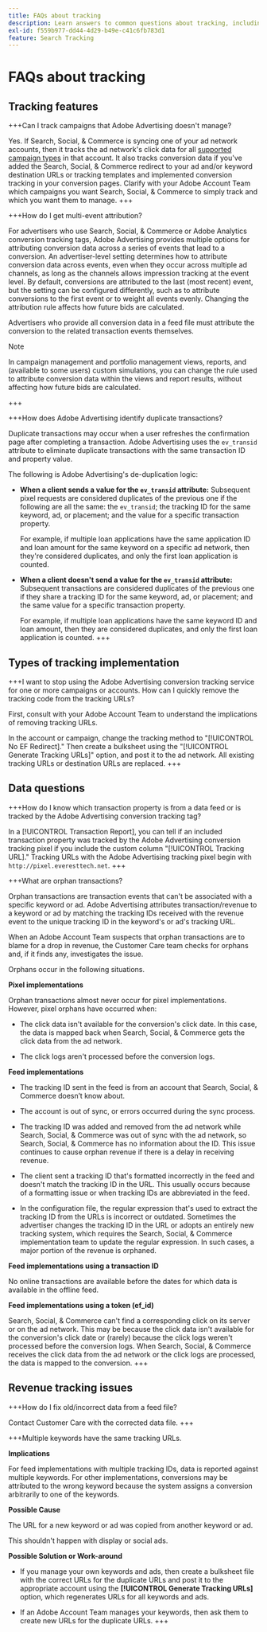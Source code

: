 ```yaml
---
title: FAQs about tracking
description: Learn answers to common questions about tracking, including troubleshooting issues.
exl-id: f559b977-dd44-4d29-b49e-c41c6fb783d1
feature: Search Tracking
---
```

# FAQs about tracking

## Tracking features

+++Can I track campaigns that Adobe Advertising doesn't manage?

Yes. If Search, Social, & Commerce is syncing one of your ad network accounts, then it tracks the ad network's click data for all [supported campaign types](/help/search-social-commerce/introduction/supported-inventory.md) in that account. It also tracks conversion data if you've added the Search, Social, & Commerce redirect to your ad and/or keyword destination URLs or tracking templates and implemented conversion tracking in your conversion pages. Clarify with your Adobe Account Team which campaigns you want Search, Social, & Commerce to simply track and which you want them to manage.
+++

+++How do I get multi-event attribution?

For advertisers who use Search, Social, & Commerce or Adobe Analytics conversion tracking tags, Adobe Advertising provides multiple options for attributing conversion data across a series of events that lead to a conversion. An advertiser-level setting determines how to attribute conversion data across events, even when they occur across multiple ad channels, as long as the channels allows impression tracking at the event level. By default, conversions are attributed to the last (most recent) event, but the setting can be configured differently, such as to attribute conversions to the first event or to weight all events evenly. Changing the attribution rule affects how future bids are calculated.

Advertisers who provide all conversion data in a feed file must attribute the conversion to the related transaction events themselves.

>[!NOTE]
>
>In campaign management and portfolio management views, reports, and (available to some users) custom simulations, you can change the rule used to attribute conversion data within the views and report results, without affecting how future bids are calculated.

+++

+++How does Adobe Advertising identify duplicate transactions?

Duplicate transactions may occur when a user refreshes the confirmation page after completing a transaction. Adobe Advertising uses the `ev_transid` attribute to eliminate duplicate transactions with the same transaction ID and property value.

The following is Adobe Advertising's de-duplication logic:

* **When a client sends a value for the `ev_transid` attribute:** Subsequent pixel requests are considered duplicates of the previous one if the following are all the same: the `ev_transid`; the tracking ID for the same keyword, ad, or placement; and the value for a specific transaction property.

  For example, if multiple loan applications have the same application ID and loan amount for the same keyword on a specific ad network, then they're considered duplicates, and only the first loan application is counted.

* **When a client doesn't send a value for the `ev_transid` attribute:** Subsequent transactions are considered duplicates of the previous one if they share a tracking ID for the same keyword, ad, or placement; and the same value for a specific transaction property.

  For example, if multiple loan applications have the same keyword ID and loan amount, then they are considered duplicates, and only the first loan application is counted.
+++

## Types of tracking implementation

+++I want to stop using the Adobe Advertising conversion tracking service for one or more campaigns or accounts. How can I quickly remove the tracking code from the tracking URLs?

First, consult with your Adobe Account Team to understand the implications of removing tracking URLs.

In the account or campaign, change the tracking method to "[!UICONTROL No EF Redirect]." Then create a bulksheet using the "[!UICONTROL Generate Tracking URLs]" option, and post it to the ad network. All existing tracking URLs or destination URLs are replaced.
+++

## Data questions

+++How do I know which transaction property is from a data feed or is tracked by the Adobe Advertising conversion tracking tag?

In a [!UICONTROL Transaction Report], you can tell if an included transaction property was tracked by the Adobe Advertising conversion tracking pixel if you include the custom column "[!UICONTROL Tracking URL]." Tracking URLs with the Adobe Advertising tracking pixel begin with `http://pixel.everesttech.net`.
+++

+++What are orphan transactions?

Orphan transactions are transaction events that can't be associated with a specific keyword or ad. Adobe Advertising attributes transaction/revenue to a keyword or ad by matching the tracking IDs received with the revenue event to the unique tracking ID in the keyword's or ad's tracking URL.

When an Adobe Account Team suspects that orphan transactions are to blame for a drop in revenue, the Customer Care team checks for orphans and, if it finds any, investigates the issue.

Orphans occur in the following situations.

**Pixel implementations**

Orphan transactions almost never occur for pixel implementations. However, pixel orphans have occurred when:

* The click data isn't available for the conversion's click date. In this case, the data is mapped back when Search, Social, & Commerce gets the click data from the ad network.

* The click logs aren't processed before the conversion logs.

**Feed implementations**

* The tracking ID sent in the feed is from an account that Search, Social, & Commerce doesn’t know about.

* The account is out of sync, or errors occurred during the sync process.

* The tracking ID was added and removed from the ad network while Search, Social, & Commerce was out of sync with the ad network, so Search, Social, & Commerce has no information about the ID. This issue continues to cause orphan revenue if there is a delay in receiving revenue.

* The client sent a tracking ID that's formatted incorrectly in the feed and doesn't match the tracking ID in the URL. This usually occurs because of a formatting issue or when tracking IDs are abbreviated in the feed.

* In the configuration file, the regular expression that's used to extract the tracking ID from the URLs is incorrect or outdated. Sometimes the advertiser changes the tracking ID in the URL or adopts an entirely new tracking system, which requires the Search, Social, & Commerce implementation team to update the regular expression. In such cases, a major portion of the revenue is orphaned.

**Feed implementations using a transaction ID**

No online transactions are available before the dates for which data is available in the offline feed.

**Feed implementations using a token (ef_id)**

Search, Social, & Commerce can't find a corresponding click on its server or on the ad network. This may be because the click data isn't available for the conversion's click date or (rarely) because the click logs weren't processed before the conversion logs. When Search, Social, & Commerce receives the click data from the ad network or the click logs are processed, the data is mapped to the conversion.
+++

## Revenue tracking issues

+++How do I fix old/incorrect data from a feed file?

Contact Customer Care with the corrected data file.
+++

+++Multiple keywords have the same tracking URLs.

**Implications**

For feed implementations with multiple tracking IDs, data is reported against multiple keywords. For other implementations, conversions may be attributed to the wrong keyword because the system assigns a conversion arbitrarily to one of the keywords.

**Possible Cause**

The URL for a new keyword or ad was copied from another keyword or ad.

This shouldn't happen with display or social ads.

**Possible Solution or Work-around**

* If you manage your own keywords and ads, then create a bulksheet file with the correct URLs for the duplicate URLs and post it to the appropriate account using the **[!UICONTROL Generate Tracking URLs]** option, which regenerates URLs for all keywords and ads.

* If an Adobe Account Team manages your keywords, then ask them to create new URLs for the duplicate URLs.
+++
